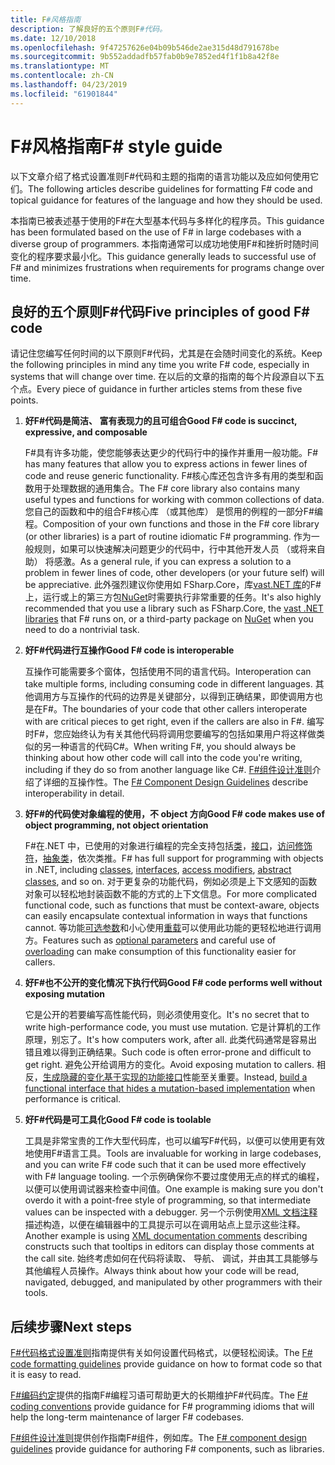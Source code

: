 ```yaml
---
title: F#风格指南
description: 了解良好的五个原则F#代码。
ms.date: 12/10/2018
ms.openlocfilehash: 9f47257626e04b09b546de2ae315d48d791678be
ms.sourcegitcommit: 9b552addadfb57fab0b9e7852ed4f1f1b8a42f8e
ms.translationtype: MT
ms.contentlocale: zh-CN
ms.lasthandoff: 04/23/2019
ms.locfileid: "61901844"
---
```

# <a name="f-style-guide"></a><span data-ttu-id="7d61e-103">F#风格指南</span><span class="sxs-lookup"><span data-stu-id="7d61e-103">F# style guide</span></span>

<span data-ttu-id="7d61e-104">以下文章介绍了格式设置准则F#代码和主题的指南的语言功能以及应如何使用它们。</span><span class="sxs-lookup"><span data-stu-id="7d61e-104">The following articles describe guidelines for formatting F# code and topical guidance for features of the language and how they should be used.</span></span>

<span data-ttu-id="7d61e-105">本指南已被表述基于使用的F#在大型基本代码与多样化的程序员。</span><span class="sxs-lookup"><span data-stu-id="7d61e-105">This guidance has been formulated based on the use of F# in large codebases with a diverse group of programmers.</span></span> <span data-ttu-id="7d61e-106">本指南通常可以成功地使用F#和挫折时随时间变化的程序要求最小化。</span><span class="sxs-lookup"><span data-stu-id="7d61e-106">This guidance generally leads to successful use of F# and minimizes frustrations when requirements for programs change over time.</span></span>

## <a name="five-principles-of-good-f-code"></a><span data-ttu-id="7d61e-107">良好的五个原则F#代码</span><span class="sxs-lookup"><span data-stu-id="7d61e-107">Five principles of good F# code</span></span>

<span data-ttu-id="7d61e-108">请记住您编写任何时间的以下原则F#代码，尤其是在会随时间变化的系统。</span><span class="sxs-lookup"><span data-stu-id="7d61e-108">Keep the following principles in mind any time you write F# code, especially in systems that will change over time.</span></span> <span data-ttu-id="7d61e-109">在以后的文章的指南的每个片段源自以下五个点。</span><span class="sxs-lookup"><span data-stu-id="7d61e-109">Every piece of guidance in further articles stems from these five points.</span></span>

1. <span data-ttu-id="7d61e-110">**好F#代码是简洁、 富有表现力的且可组合**</span><span class="sxs-lookup"><span data-stu-id="7d61e-110">**Good F# code is succinct, expressive, and composable**</span></span>

    <span data-ttu-id="7d61e-111">F#具有许多功能，使您能够表达更少的代码行中的操作并重用一般功能。</span><span class="sxs-lookup"><span data-stu-id="7d61e-111">F# has many features that allow you to express actions in fewer lines of code and reuse generic functionality.</span></span> <span data-ttu-id="7d61e-112">F#核心库还包含许多有用的类型和函数用于处理数据的通用集合。</span><span class="sxs-lookup"><span data-stu-id="7d61e-112">The F# core library also contains many useful types and functions for working with common collections of data.</span></span> <span data-ttu-id="7d61e-113">您自己的函数和中的组合F#核心库 （或其他库） 是惯用的例程的一部分F#编程。</span><span class="sxs-lookup"><span data-stu-id="7d61e-113">Composition of your own functions and those in the F# core library (or other libraries) is a part of routine idiomatic F# programming.</span></span> <span data-ttu-id="7d61e-114">作为一般规则，如果可以快速解决问题更少的代码中，行中其他开发人员 （或将来自助） 将感激。</span><span class="sxs-lookup"><span data-stu-id="7d61e-114">As a general rule, if you can express a solution to a problem in fewer lines of code, other developers (or your future self) will be appreciative.</span></span> <span data-ttu-id="7d61e-115">此外强烈建议你使用如 FSharp.Core，库[vast.NET 库](../../../api/index.md)的F#上，运行或上的第三方包[NuGet](https://www.nuget.org/)时需要执行非常重要的任务。</span><span class="sxs-lookup"><span data-stu-id="7d61e-115">It's also highly recommended that you use a library such as FSharp.Core, the [vast .NET libraries](../../../api/index.md) that F# runs on, or a third-party package on [NuGet](https://www.nuget.org/) when you need to do a nontrivial task.</span></span>

2. <span data-ttu-id="7d61e-116">**好F#代码进行互操作**</span><span class="sxs-lookup"><span data-stu-id="7d61e-116">**Good F# code is interoperable**</span></span>

    <span data-ttu-id="7d61e-117">互操作可能需要多个窗体，包括使用不同的语言代码。</span><span class="sxs-lookup"><span data-stu-id="7d61e-117">Interoperation can take multiple forms, including consuming code in different languages.</span></span> <span data-ttu-id="7d61e-118">其他调用方与互操作的代码的边界是关键部分，以得到正确结果，即使调用方也是在F#。</span><span class="sxs-lookup"><span data-stu-id="7d61e-118">The boundaries of your code that other callers interoperate with are critical pieces to get right, even if the callers are also in F#.</span></span> <span data-ttu-id="7d61e-119">编写时F#，您应始终认为有关其他代码将调用您要编写的包括如果用户将这样做类似的另一种语言的代码C#。</span><span class="sxs-lookup"><span data-stu-id="7d61e-119">When writing F#, you should always be thinking about how other code will call into the code you're writing, including if they do so from another language like C#.</span></span> <span data-ttu-id="7d61e-120">[ F#组件设计准则](component-design-guidelines.md)介绍了详细的互操作性。</span><span class="sxs-lookup"><span data-stu-id="7d61e-120">The [F# Component Design Guidelines](component-design-guidelines.md) describe interoperability in detail.</span></span>

3. <span data-ttu-id="7d61e-121">**好F#的代码使对象编程的使用，不 object 方向**</span><span class="sxs-lookup"><span data-stu-id="7d61e-121">**Good F# code makes use of object programming, not object orientation**</span></span>

    <span data-ttu-id="7d61e-122">F#在.NET 中，已使用的对象进行编程的完全支持包括[类](../language-reference/classes.md)，[接口](../language-reference/interfaces.md)，[访问修饰符](../language-reference/access-control.md)，[抽象类](../language-reference/abstract-classes.md)，依次类推。</span><span class="sxs-lookup"><span data-stu-id="7d61e-122">F# has full support for programming with objects in .NET, including [classes](../language-reference/classes.md), [interfaces](../language-reference/interfaces.md), [access modifiers](../language-reference/access-control.md), [abstract classes](../language-reference/abstract-classes.md), and so on.</span></span> <span data-ttu-id="7d61e-123">对于更复杂的功能代码，例如必须是上下文感知的函数对象可以轻松地封装函数不能的方式的上下文信息。</span><span class="sxs-lookup"><span data-stu-id="7d61e-123">For more complicated functional code, such as functions that must be context-aware, objects can easily encapsulate contextual information in ways that functions cannot.</span></span> <span data-ttu-id="7d61e-124">等功能[可选参数](../language-reference/members/methods.md#optional-arguments)和小心使用[重载](../language-reference/members/methods.md#overloaded-methods)可以使用此功能的更轻松地进行调用方。</span><span class="sxs-lookup"><span data-stu-id="7d61e-124">Features such as [optional parameters](../language-reference/members/methods.md#optional-arguments) and careful use of [overloading](../language-reference/members/methods.md#overloaded-methods) can make consumption of this functionality easier for callers.</span></span>

4. <span data-ttu-id="7d61e-125">**好F#也不公开的变化情况下执行代码**</span><span class="sxs-lookup"><span data-stu-id="7d61e-125">**Good F# code performs well without exposing mutation**</span></span>

    <span data-ttu-id="7d61e-126">它是公开的若要编写高性能代码，则必须使用变化。</span><span class="sxs-lookup"><span data-stu-id="7d61e-126">It's no secret that to write high-performance code, you must use mutation.</span></span> <span data-ttu-id="7d61e-127">它是计算机的工作原理，别忘了。</span><span class="sxs-lookup"><span data-stu-id="7d61e-127">It's how computers work, after all.</span></span> <span data-ttu-id="7d61e-128">此类代码通常是容易出错且难以得到正确结果。</span><span class="sxs-lookup"><span data-stu-id="7d61e-128">Such code is often error-prone and difficult to get right.</span></span> <span data-ttu-id="7d61e-129">避免公开给调用方的变化。</span><span class="sxs-lookup"><span data-stu-id="7d61e-129">Avoid exposing mutation to callers.</span></span> <span data-ttu-id="7d61e-130">相反，[生成隐藏的变化基于实现的功能接口](conventions.md#performance)性能至关重要。</span><span class="sxs-lookup"><span data-stu-id="7d61e-130">Instead, [build a functional interface that hides a mutation-based implementation](conventions.md#performance) when performance is critical.</span></span>

5. <span data-ttu-id="7d61e-131">**好F#代码是可工具化**</span><span class="sxs-lookup"><span data-stu-id="7d61e-131">**Good F# code is toolable**</span></span>

    <span data-ttu-id="7d61e-132">工具是非常宝贵的工作大型代码库，也可以编写F#代码，以便可以使用更有效地使用F#语言工具。</span><span class="sxs-lookup"><span data-stu-id="7d61e-132">Tools are invaluable for working in large codebases, and you can write F# code such that it can be used more effectively with F# language tooling.</span></span> <span data-ttu-id="7d61e-133">一个示例确保你不要过度使用无点的样式的编程，以便可以使用调试器来检查中间值。</span><span class="sxs-lookup"><span data-stu-id="7d61e-133">One example is making sure you don't overdo it with a point-free style of programming, so that intermediate values can be inspected with a debugger.</span></span> <span data-ttu-id="7d61e-134">另一个示例使用[XML 文档注释](../language-reference/xml-documentation.md)描述构造，以便在编辑器中的工具提示可以在调用站点上显示这些注释。</span><span class="sxs-lookup"><span data-stu-id="7d61e-134">Another example is using [XML documentation comments](../language-reference/xml-documentation.md) describing constructs such that tooltips in editors can display those comments at the call site.</span></span> <span data-ttu-id="7d61e-135">始终考虑如何在代码将读取、 导航、 调试，并由其工具能够与其他编程人员操作。</span><span class="sxs-lookup"><span data-stu-id="7d61e-135">Always think about how your code will be read, navigated, debugged, and manipulated by other programmers with their tools.</span></span>

## <a name="next-steps"></a><span data-ttu-id="7d61e-136">后续步骤</span><span class="sxs-lookup"><span data-stu-id="7d61e-136">Next steps</span></span>

<span data-ttu-id="7d61e-137">[ F#代码格式设置准则](formatting.md)指南提供有关如何设置代码格式，以便轻松阅读。</span><span class="sxs-lookup"><span data-stu-id="7d61e-137">The [F# code formatting guidelines](formatting.md) provide guidance on how to format code so that it is easy to read.</span></span>

<span data-ttu-id="7d61e-138">[ F#编码约定](conventions.md)提供的指南F#编程习语可帮助更大的长期维护F#代码库。</span><span class="sxs-lookup"><span data-stu-id="7d61e-138">The [F# coding conventions](conventions.md) provide guidance for F# programming idioms that will help the long-term maintenance of larger F# codebases.</span></span>

<span data-ttu-id="7d61e-139">[ F#组件设计准则](component-design-guidelines.md)提供创作指南F#组件，例如库。</span><span class="sxs-lookup"><span data-stu-id="7d61e-139">The [F# component design guidelines](component-design-guidelines.md) provide guidance for authoring F# components, such as libraries.</span></span>
